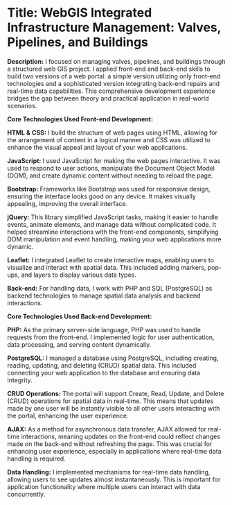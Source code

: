 # Title: WebGIS Integrated Infrastructure Management: Valves, Pipelines, and Buildings

**Description:** I focused on managing valves, pipelines, and buildings through a structured web GIS project. I applied front-end and back-end skills to build two versions of a web portal: a simple version utilizing only front-end technologies and a sophisticated version integrating back-end repairs and real-time data capabilities. This comprehensive development experience bridges the gap between theory and practical application in real-world scenarios.

**Core Technologies Used Front-end Development:**

**HTML & CSS:** I build the structure of web pages using HTML, allowing for the arrangement of content in a logical manner and CSS was utilized to enhance the visual appeal and layout of your web applications. 

**JavaScript:** I used JavaScript for making the web pages interactive. It was used to respond to user actions, manipulate the Document Object Model (DOM), and create dynamic content without needing to reload the page.

**Bootstrap:** Frameworks like Bootstrap was used for responsive design, ensuring the interface looks good on any device. It makes visually appealing, improving the overall interface.

**jQuery:** This library simplified JavaScript tasks, making it easier to handle events, animate elements, and manage data without complicated code. It helped streamline interactions with the front-end components, simplifying DOM manipulation and event handling, making your web applications more dynamic.

**Leaflet:** I integrated Leaflet to create interactive maps, enabling users to visualize and interact with spatial data. This included adding markers, pop-ups, and layers to display various data types.

**Back-end:** For handling data, I work with PHP and SQL (PostgreSQL) as backend technologies to manage spatial data analysis and backend interactions.

**Core Technologies Used Back-end Development:**

**PHP:** As the primary server-side language, PHP was used to handle requests from the front-end. I implemented logic for user authentication, data processing, and serving content dynamically.

**PostgreSQL:** I managed a database using PostgreSQL, including creating, reading, updating, and deleting (CRUD) spatial data. This included connecting your web application to the database and ensuring data integrity.

**CRUD Operations:** The portal will support Create, Read, Update, and Delete (CRUD) operations for spatial data in real-time. This means that updates made by one user will be instantly visible to all other users interacting with the portal, enhancing the user experience.

**AJAX:** As a method for asynchronous data transfer, AJAX allowed for real-time interactions, meaning updates on the front-end could reflect changes made on the back-end without refreshing the page. This was crucial for enhancing user experience, especially in applications where real-time data handling is required.

**Data Handling:** I implemented mechanisms for real-time data handling, allowing users to see updates almost instantaneously. This is important for application functionality where multiple users can interact with data concurrently.

                                        
  
  






